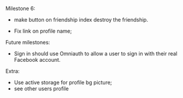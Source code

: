 Milestone 6:

- make button on friendship index destroy the friendship.






- Fix link on profile name;



Future milestones:
- Sign in should use Omniauth to allow a user to sign in with their real Facebook account.

Extra:
- Use active storage for profile bg picture;
- see other users profile
